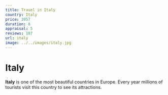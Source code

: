 ```yaml
---
title: Travel in Italy
country: Italy
price: 3957
duration: 8
appraisal: 5
reviews: 187
url: italy
image: ../../images/italy.jpg
---
```


# Italy

**Italy** is one of the most beautiful countries in Europe. Every year millions of tourists visit this country to see its attractions.
